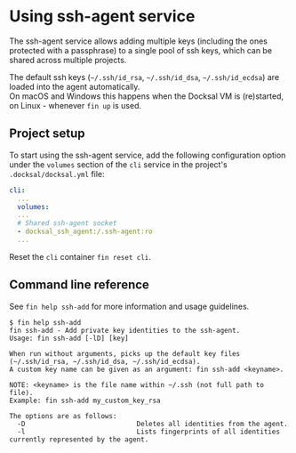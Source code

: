 # Using ssh-agent service

The ssh-agent service allows adding multiple keys (including the ones protected with a passphrase) to a single pool of 
ssh keys, which can be shared across multiple projects.

The default ssh keys (`~/.ssh/id_rsa`, `~/.ssh/id_dsa`, `~/.ssh/id_ecdsa`) are loaded into the agent automatically.  
On macOS and Windows this happens when the Docksal VM is (re)started, on Linux - whenever `fin up` is used.


## Project setup

To start using the ssh-agent service, add the following configuration option under the `volumes` section 
of the `cli` service in the project's `.docksal/docksal.yml` file:

```yaml
cli:
  ...
  volumes:
  ...
  # Shared ssh-agent socket
  - docksal_ssh_agent:/.ssh-agent:ro
  ...
```

Reset the `cli` container `fin reset cli`.


## Command line reference

See `fin help ssh-add` for more information and usage guidelines.

```
$ fin help ssh-add
fin ssh-add - Add private key identities to the ssh-agent.
Usage: fin ssh-add [-lD] [key]

When run without arguments, picks up the default key files (~/.ssh/id_rsa, ~/.ssh/id_dsa, ~/.ssh/id_ecdsa).
A custom key name can be given as an argument: fin ssh-add <keyname>.

NOTE: <keyname> is the file name within ~/.ssh (not full path to file).
Example: fin ssh-add my_custom_key_rsa

The options are as follows:
  -D                            Deletes all identities from the agent.
  -l                            Lists fingerprints of all identities currently represented by the agent.
```
